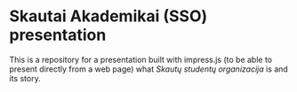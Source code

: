 **Skautai Akademikai (SSO) presentation**
==========

This is a repository for a presentation built with impress.js (to be able to present directly from a web page) what *Skautų studentų organizacija* is and its story.
